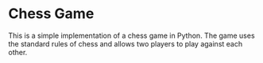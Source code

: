 # Chess Game 
This is a simple implementation of a chess game in Python. The game uses the standard rules of chess and allows two players to play against each other.
